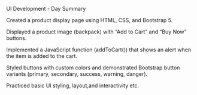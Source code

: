 UI Development - Day Summary

Created a product display page using HTML, CSS, and Bootstrap 5.

Displayed a product image (backpack) with “Add to Cart” and “Buy Now” buttons.

Implemented a JavaScript function (addToCart()) that shows an alert when the item is added to the cart.

Styled buttons with custom colors and demonstrated Bootstrap button variants (primary, secondary, success, warning, danger).

Practiced basic UI styling, layout,and interactivity etc.
